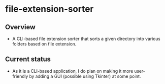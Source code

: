 # file-extension-sorter

## Overview
* A CLI-based file extension sorter that sorts a given directory into various folders based on file extension.

## Current status
* As it is a CLI-based application, I do plan on making it more user-friendly by adding a GUI (possible using Tkinter) at some point.
